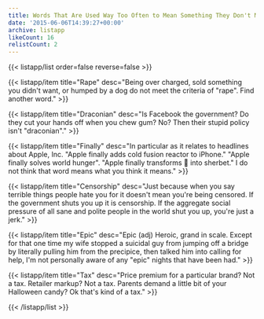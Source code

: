 ```yaml
---
title: Words That Are Used Way Too Often to Mean Something They Don't Mean
date: '2015-06-06T14:39:27+00:00'
archive: listapp
likeCount: 16
relistCount: 2
---
```



{{< listapp/list order=false reverse=false >}}

   {{< listapp/item title="Rape"
      desc="Being over charged, sold something you didn't want, or humped by a dog do not meet the criteria of \"rape\". Find another word." >}}

   {{< listapp/item title="Draconian"
      desc="Is Facebook the government? Do they cut your hands off when you chew gum? No? Then their stupid policy isn't \"draconian\"." >}}

   {{< listapp/item title="Finally"
      desc="In particular as it relates to headlines about Apple, Inc. \"Apple finally adds cold fusion reactor to iPhone.\" \"Apple finally solves world hunger\". \"Apple finally transforms 💩 into sherbet.\" I do not think that word means what you think it means." >}}

   {{< listapp/item title="Censorship"
      desc="Just because when you say terrible things people hate you for it doesn't mean you're being censored. If the government shuts you up it is censorship. If the aggregate social pressure of all sane and polite people in the world shut you up, you're just a jerk." >}}

   {{< listapp/item title="Epic"
      desc="Epic (adj) Heroic, grand in scale. Except for that one time my wife stopped a suicidal guy from jumping off a bridge by literally pulling him from the precipice, then talked him into calling for help, I'm not personally aware of any \"epic\" nights that have been had." >}}

   {{< listapp/item title="Tax"
      desc="Price premium for a particular brand? Not a tax. Retailer markup? Not a tax. Parents demand a little bit of your Halloween candy? Ok that's kind of a tax." >}}

{{< /listapp/list >}}
